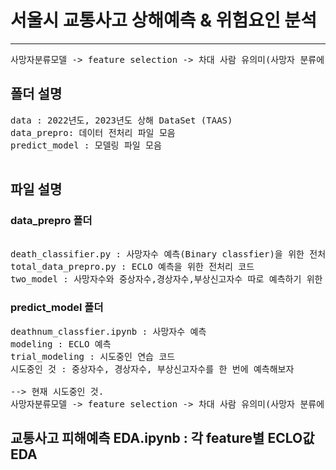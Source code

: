 # 서울시 교통사고 상해예측 & 위험요인 분석
---
<pre>
사망자분류모델 -> feature selection -> 차대 사람 유의미(사망자 분류에 큰 요인이더라) -> ECLO예측(동별 상해정도 차이가 있더라)  -> 동별 예측 -> merge -> 동별 대책 수립(결론)
</pre>
## 폴더 설명
<pre>
data : 2022년도, 2023년도 상해 DataSet (TAAS)
data_prepro: 데이터 전처리 파일 모음
predict_model : 모델링 파일 모음
  </pre>
## 파일 설명
### data_prepro 폴더
<pre>

death_classifier.py : 사망자수 예측(Binary classfier)을 위한 전처리 코드
total_data_prepro.py : ECLO 예측을 위한 전처리 코드
two_model : 사망자수와 중상자수,경상자수,부상신고자수 따로 예측하기 위한 통합 전처리 코드
</pre>
### predict_model 폴더
<pre>
deathnum_classfier.ipynb : 사망자수 예측 
modeling : ECLO 예측
trial_modeling : 시도중인 연습 코드
시도중인 것 : 중상자수, 경상자수, 부상신고자수를 한 번에 예측해보자

--> 현재 시도중인 것.
사망자분류모델 -> feature selection -> 차대 사람 유의미(사망자 분류에 큰 요인이더라) -> ECLO예측(동별 상해정도 차이가 있더라)  -> 동별 예측 -> merge -> 동별 대책 수립(결론)
</pre>

교통사고 피해예측 EDA.ipynb : 각 feature별 ECLO값 EDA
---
